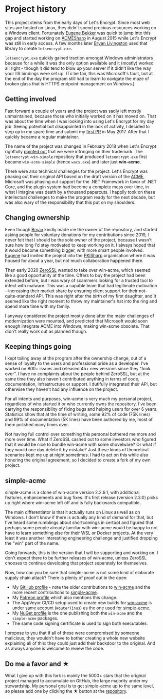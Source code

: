 ---
---
# Project history
This project stems from the early days of Let's Encrypt. Since most web sites are hosted on Linux, they didn't spend precious resources working on a Windows client. Fortunately [Eugene Bekker](https://github.com/ebekker) was quick to jump into this gap and started working on [ACMESharp](https://github.com/ebekker/ACMESharp/) in August 2015 while Let's Encrypt was still in early access. A few months later [Bryan Livingston](https://github.com/Bryan-Legend) used that library to create `letsencrypt.exe`.

`letsencrypt.exe` quickly gained traction amongst Windows administrators because for a while it was the only option available and it (mostly) worked all right - though it did tend to blow up your server if it didn't like the way your IIS bindings were set up. (To be fair, this was Microsoft's fault, but at the end of the day the program still had to learn to navigate the maze of broken glass that is HTTPS endpoint management on Windows.)

## Getting involved
Fast forward a couple of years and the project was sadly left mostly unmaintained, because those who initially worked on it has moved on. That was about the time when I was looking into using Let's Encrypt for my day job. Seeing potential but disappointed in the lack of activity, I decided to step up in my spare time and submit my [first PR](https://github.com/win-acme/win-acme/pull/414) in May 2017. After that I quickly became a regular maintainer.

The name of the project was changed in February 2018 when Let's Encrypt rightfully [pointed out](https://github.com/win-acme/win-acme/issues/744) that we were infringing on their trademark. The `letsencrypt-win-simple` repository that produced `letsencrypt.exe` first became `win-acme-simple` (hence `wacs.exe`) and later just **win-acme**.  

There were also technical challenges for the project: Let's Encrypt was phasing out their original API based on the draft version of the [ACME](/manual/about/acme), Microsoft was phasing out support for the .NET Framework in favor of .NET Core, and the plugin system had become a complete mess over time, in what I imagine was death by a thousand papercuts. I happily took on these intellectual challenges to make the program ready for the next decade, but was also wary of the responsibility that this put on my shoulders.

## Changing ownership
Even though [Bryan](https://github.com/Bryan-Legend) kindly made me the owner of the repository, and started asking people for voluntary donations for my contributions since 2019, I never felt that I should be the sole owner of the project, because I wasn't sure how long I'd stay motivated to keep working on it. I always hoped that it would become something bigger, with more smart people involved. [Eugene](https://github.com/ebekker) had invited the project into the [PKISharp](https://github.com/pkisharp) organisation where it was housed for about a year, but not much collaboration happened there. 

Then early 2020 [ZeroSSL](https://zerossl.com/) wanted to take over win-acme, which seemed like a good opportunity at the time. Offers to buy the project had been extended before, but I was wary of scammers looking for a trusted tool to infect with malware. This was a capable team that had legitimate motivation - increasing their market share by ensuring client support for their not-quite-standard API. This was right after the birth of my first daughter, and it seemed like the right moment to throw my maintainer's hat into the ring and spend more time with my family. 

I anyway considered the project mostly done after the major challenges of modernization were mounted, and predicted that Microsoft would soon enough integrate ACME into Windows, making win-acme obsolete. That didn't really work out as planned though. 

## Keeping things going
I kept toiling away at the program after the ownership change, out of a sense of loyalty to the users and professional pride as a developer. I've worked on 800+ issues and released 45+ new versions since they "took over". I have no complaints about the people behind ZeroSSL, but at the same time they also haven't contributed anything in terms of code, documentation, infrastructure or support. I dutifully integrated their API, but otherwise they haven't had any influence on the project.

For all intents and purposes, win-acme is very much my personal project, regardless of who started it or who currently owns the repository. I've been carrying the responsibility of fixing bugs and helping users for over 6 years. Statistics show that at the time of writing, some 92% of code (75K lines) and 99% of documentation (5K lines) have been authored by me, most of them polished many times over. 

Not having full control over something this personal bothered me more and more over time. What if ZeroSSL cashed out to some investors who figured that it would be nice to bundle win-acme with some shovelware? Or what if they would one day delete it by mistake? Just these kinds of theoretical scenarios kept me up at night sometimes. I had to act on this while also honoring the original agreement, so I decided to create a fork of my own project.

## simple-acme
simple-acme is a clone of win-acme version 2.2.9.1, with additional features, enhancements and bug fixes. It's first release (version 2.3.0) picks up right where win-acme left off and is fully backwards compatible. 

The main differentiator is that it actually runs on Linux as well as on Windows. I don't know if there is actually any kind of demand for that, but I've heard some rumblings about shortcomings in certbot and figured that perhaps some people already familiar with win-acme would be happy to not have to learn something else for their WSL or Docker projects. At the very least it was another interesting engineering challenge and justified dropping the "win" part of the name.

Going forwards, this is the version that I will be supporting and working on. I don't expect there to be further releases of win-acme, unless ZeroSSL chooses to continue developing that project separately for themselves. 

Now, how can you be sure that simple-acme is not some kind of elaborate supply chain attack? There is plenty of proof out in the open:

- My [GitHub profile](https://github.com/WouterTinus) - note the older contributions to [win-acme](https://github.com/win-acme/win-acme/graphs/contributors) and the more recent contributions to [simple-acme](https://github.com/simple-acme/simple-acme/graphs/contributors).
- My [Patreon profile](https://www.patreon.com/woutertinus) which also mentions this change.
- The AppVeyor CI/CD setup used to create new builds for [win-acme](https://ci.appveyor.com/project/WouterTinus/win-acme-s8t9q) is under same account (`WouterTinus`) as the one used for [simple-acme](https://ci.appveyor.com/project/WouterTinus/simple-acme).
- My [NuGet profile](https://www.nuget.org/profiles/WouterTinus) is the one publishing both the `win-acme` and the `simple-acme` packages. 
- The same code signing certificate is used to sign both executables.

I propose to you that if all of these were compromised by someone malicious, they wouldn't have to bother creating a whole new website explaining all of this: they could just add their backdoor to the original. And as always anyone is welcome to review the code.

## Do me a favor and ★
What I give up with this fork is mainly the 5000+ stars that the original project managed to accumulate on GitHub, the large majority under my stewardship. My personal goal is to get simple-acme up to the same level, so please add one by clicking the ★ button at the [repository](https://github.com/simple-acme/simple-acme).
